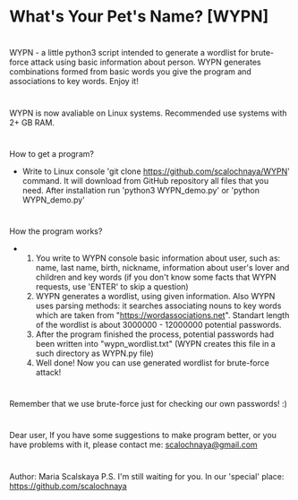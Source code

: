 # What's Your Pet's Name? [WYPN]
#
WYPN - a little python3 script intended to generate a wordlist for brute-force attack using basic
information about person. WYPN generates combinations formed from basic words you give the program 
and associations to key words.
Enjoy it!
#
WYPN is now avaliable on Linux systems. Recommended use systems with 2+ GB RAM.
# 
How to get a program?
 - Write to Linux console 'git clone https://github.com/scalochnaya/WYPN' command. It will 
   download from GitHub repository all files that you need. 
   After installation run 'python3 WYPN_demo.py' or 'python WYPN_demo.py' 
#
How the program works?
 - 1) You write to WYPN console basic information about user, such as: name, last name, birth, nickname, information about user's lover and children and key words (if you don't know some facts that WYPN requests, use 'ENTER' to skip a question)
   2) WYPN generates a wordlist, using given information. Also WYPN uses parsing methods: it searches associating nouns to key words which are taken from "https://wordassociations.net". Standart length of the wordlist is about 3000000 - 12000000 potential passwords.
   3) After the program finished the process, potential passwords had been written into "wypn_wordlist.txt" (WYPN creates this file in a such directory as WYPN.py file)
   4) Well done! Now you can use generated wordlist for brute-force attack!
#
Remember that we use brute-force just for checking our own passwords! :)
#
Dear user,
 If you have some suggestions to make program better, or you have problems with it, please contact me: scalochnaya@gmail.com
#
Author: Maria Scalskaya
P.S. I'm still waiting for you. In our 'special' place: https://github.com/scalochnaya
